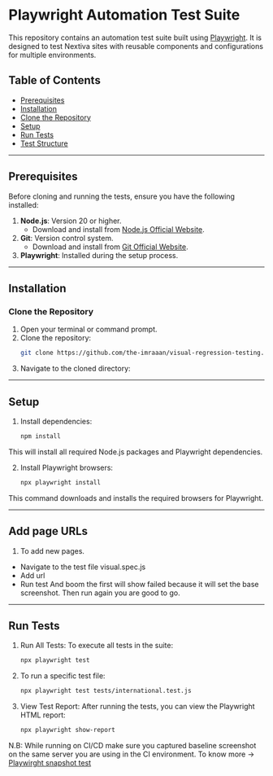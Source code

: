 # Playwright Automation Test Suite

This repository contains an automation test suite built using [Playwright](https://playwright.dev). It is designed to test Nextiva sites with reusable components and configurations for multiple environments.

## Table of Contents
- [Prerequisites](#prerequisites)
- [Installation](#installation)
- [Clone the Repository](#clone-the-repository)
- [Setup](#setup)
- [Run Tests](#run-tests)
- [Test Structure](#test-structure)

---

## Prerequisites

Before cloning and running the tests, ensure you have the following installed:

1. **Node.js**: Version 20 or higher.
   - Download and install from [Node.js Official Website](https://nodejs.org/).
2. **Git**: Version control system.
   - Download and install from [Git Official Website](https://git-scm.com/).
3. **Playwright**: Installed during the setup process.

---

## Installation

### Clone the Repository
1. Open your terminal or command prompt.
2. Clone the repository:
    ```bash
   git clone https://github.com/the-imraaan/visual-regression-testing.git
3. Navigate to the cloned directory:

---

## Setup

1. Install dependencies:
    ```bash
    npm install  

  This will install all required Node.js packages and Playwright dependencies.

2. Install Playwright browsers:
    ```bash
    npx playwright install
  This command downloads and installs the required browsers for Playwright.

---
## Add page URLs

1. To add new pages. 
  - Navigate to the test file visual.spec.js
  - Add url 
  - Run test
And boom the first will show failed because it will set the base screenshot. Then run again you are good to go.

---
## Run Tests

1. Run All Tests:
  To execute all tests in the suite:
    ```bash
    npx playwright test

2. To run a specific test file:
    ```bash
    npx playwright test tests/international.test.js

3. View Test Report: After running the tests, you can view the Playwright HTML report:
    ```bash
    npx playwright show-report


N.B: While running on CI/CD make sure you captured baseline screenshot on the same server you are using in the CI environment.
To know more -> [Playwirght snapshot test](https://playwright.dev/docs/test-snapshots)